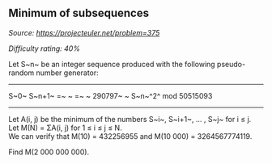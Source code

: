 Minimum of subsequences
-----------------------

*Source: https://projecteuler.net/problem=375*


*Difficulty rating: 40%*

Let S~n~ be an integer sequence produced with the following
pseudo-random number generator:

  ------------------------ ------------------------ ------------------------
  S~0~                     S~n+1~
  =~ ~                     =~ ~
  290797~ ~                S~n~^2^ mod 50515093
  ------------------------ ------------------------ ------------------------

Let A(i, j) be the minimum of the numbers S~i~, S~i+1~, ... , S~j~ for i
≤ j.\
 Let M(N) = ΣA(i, j) for 1 ≤ i ≤ j ≤ N.\
 We can verify that M(10) = 432256955 and M(10 000) = 3264567774119.

Find M(2 000 000 000).
